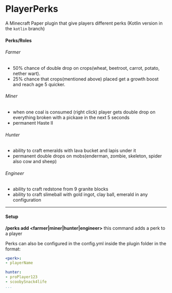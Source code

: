 # PlayerPerks
A Minecraft Paper plugin that give players different perks (Kotlin version in the `kotlin` branch)

#### Perks/Roles
###### Farmer
- 50% chance of double drop on crops(wheat, beetroot, carrot, potato, nether wart).
- 25% chance that crops(mentioned above) placed get a growth boost and reach age 5 quicker.

###### Miner
- when one coal is consumed (right click) player gets double drop on everything broken with a pickaxe in the next 5 seconds
- permanent Haste II

###### Hunter
- ability to craft emeralds with lava bucket and lapis under it
- permanent double drops on mobs(enderman, zombie, skeleton, spider also cow and sheep)

###### Engineer
- ability to craft redstone from 9 granite blocks
- ability to craft slimeball with gold ingot, clay ball, emerald in any configuration
---
#### Setup
**/perks add <playername> <farmer|miner|hunter|engineer>**
this command adds a perk to a player

Perks can also be configured in the config.yml inside the plugin folder in the format:
```yml
<perk>:
- playerName

hunter:
- proPlayer123
- scoobySnack4life
...
```
